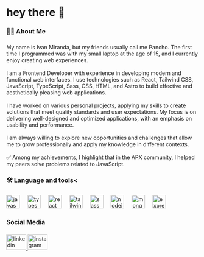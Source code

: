 <h1 align="left">hey there 👋</h1>

###

<h3 align="left">👩‍💻  About Me</h3>

###

<p align="left">My name is Ivan Miranda, but my friends usually call me Pancho. The first time I programmed was with my small laptop at the age of 15, and I currently enjoy creating web experiences.<br><br>I am a Frontend Developer with experience in developing modern and functional web interfaces. I use technologies such as React, Tailwind CSS, JavaScript, TypeScript, Sass, CSS, HTML, and Astro to build effective and aesthetically pleasing web applications.<br><br>I have worked on various personal projects, applying my skills to create solutions that meet quality standards and user expectations. My focus is on delivering well-designed and optimized applications, with an emphasis on usability and performance.<br><br>I am always willing to explore new opportunities and challenges that allow me to grow professionally and apply my knowledge in different contexts.<br><br>✅ Among my achievements, I highlight that in the APX community, I helped my peers solve problems related to JavaScript.</p>

###

<h3 align="left">🛠 Language and tools<</h3>

###

<div align="left">
  <img src="https://cdn.jsdelivr.net/gh/devicons/devicon/icons/javascript/javascript-original.svg" height="35" alt="javascript logo"  />
  <img width="12" />
  <img src="https://cdn.jsdelivr.net/gh/devicons/devicon/icons/typescript/typescript-original.svg" height="35" alt="typescript logo"  />
  <img width="12" />
  <img src="https://cdn.jsdelivr.net/gh/devicons/devicon/icons/react/react-original.svg" height="35" alt="react logo"  />
  <img width="12" />
  <img src="https://cdn.jsdelivr.net/gh/devicons/devicon/icons/tailwindcss/tailwindcss-original-wordmark.svg" height="35" alt="tailwindcss logo"  />
  <img width="12" />
  <img src="https://cdn.jsdelivr.net/gh/devicons/devicon/icons/sass/sass-original.svg" height="35" alt="sass logo"  />
  <img width="12" />
  <img src="https://cdn.jsdelivr.net/gh/devicons/devicon/icons/nodejs/nodejs-original.svg" height="35" alt="nodejs logo"  />
  <img width="12" />
  <img src="https://cdn.jsdelivr.net/gh/devicons/devicon/icons/mongodb/mongodb-original.svg" height="35" alt="mongodb logo"  />
  <img width="12" />
  <img src="https://cdn.jsdelivr.net/gh/devicons/devicon/icons/express/express-original.svg" height="35" alt="express logo"  />
</div>

###

<h3 align="left">Social Media</h3>

###

<div align="left">
<a href="https://www.linkedin.com/in/mirandaivan" target="_blank">
  <img src="https://raw.githubusercontent.com/maurodesouza/profile-readme-generator/master/src/assets/icons/social/linkedin/default.svg" width="52" height="40" alt="linkedin logo" />
</a>

<a href="https://www.instagram.com/mirandevv" target="_blank">
  <img src="https://raw.githubusercontent.com/maurodesouza/profile-readme-generator/master/src/assets/icons/social/instagram/default.svg" width="52" height="40" alt="instagram logo" />
</a>
</div>

